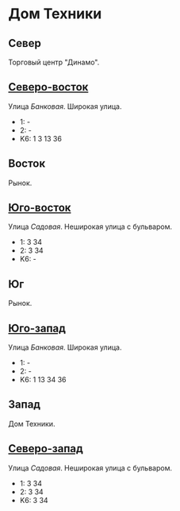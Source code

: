 # Дом Техники

## Север

Торговый центр "Динамо".

## [Северо-восток](./595082.md)

Улица *Банковая*.
Широкая улица.

* 1:    -
* 2:    -
* K6:   1   3   13  36

## Восток

Рынок.

## [Юго-восток](./597092.md)

Улица *Садовая*.
Неширокая улица с бульваром.

* 1:    3   34
* 2:    3   34
* K6:   -

## Юг

Рынок.

## [Юго-запад](./595095.md)

Улица *Банковая*.
Широкая улица.

* 1:    -
* 2:    -
* K6:   1   13  34 36

## Запад

Дом Техники.

## [Северо-запад](./587087.md)

Улица *Садовая*.
Неширокая улица с бульваром.

* 1:    3   34
* 2:    3   34
* K6:   3   34
